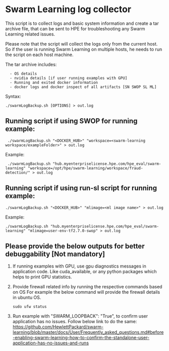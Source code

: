 # Swarm Learning log collector

This script is to collect logs and basic system information and create a tar archive file, that can be sent to HPE for troubleshooting any Swarm Learning related issues.

Please note that the script will collect the logs only from the current host. So if the user is running Swarm Learning on multiple hosts, he needs to run the script on each host machine.

The tar archive includes:

      - OS details
      - nvidia details [if user running examples with GPU]
      - Running and exited docker information
      - docker logs and docker inspect of all artifacts [SN SWOP SL ML]

Syntax:

```
./swarmLogBackup.sh [OPTIONS] > out.log
```

## Running script if using SWOP for running example:

```
 ./swarmLogBackup.sh "<DOCKER_HUB>" "workspace=<swarm-learning workspace/exampleFolder>" > out.log
```
Example:

```
 ./swarmLogBackup.sh "hub.myenterpriselicense.hpe.com/hpe_eval/swarm-learning" "workspace=/opt/hpe/swarm-learning/workspace/fraud-detection/" > out.log
```
## Running script if using run-sl script for running example:

```
./swarmLogBackup.sh "<DOCKER_HUB>" "mlimage=<ml image name>" > out.log
```
Example:

```
./swarmLogBackup.sh "hub.myenterpriselicense.hpe.com/hpe_eval/swarm-learning" "mlimage=user-env-tf2.7.0-swop" > out.log
```

## Please provide the below outputs for better debuggability [Not mandatory]

1. If running examples with GPU, use gpu diagnostics messages in application code.
   Like cuda_available, or any python packages which helps to print GPU statistics.

2. Provide firewall related info by running the respective commands based on OS
   For example the below command will provide the firewall details in ubuntu OS.
 
   ```
   sudo ufw status 
   ```

3. Run example with "SWARM_LOOPBACK": "True", to confirm user application has no issues. Follow below link to do the same:
   https://github.com/HewlettPackard/swarm-learning/blob/master/docs/User/Frequently_asked_questions.md#before-enabling-swarm-learning-how-to-confirm-the-standalone-user-application-has-no-issues-and-runs
